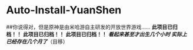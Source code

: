 # Auto-Install-YuanShen
##你说得对，但是原神是由米哈游自主研发的开放世界游戏……
**此项目已归档！！**
**此项目已归档！！**
**此项目已归档！！**
***看起来甚至才出生几个小时
实际上已经存在几个月了***（目移）
